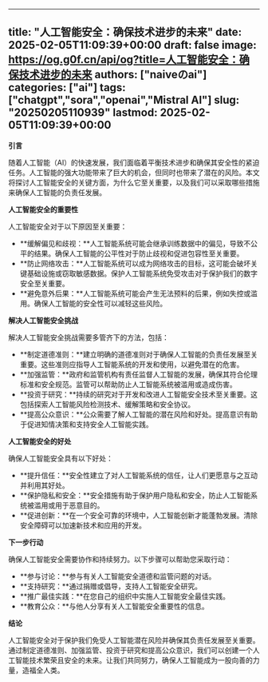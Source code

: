 
---
title: "人工智能安全：确保技术进步的未来"
date: 2025-02-05T11:09:39+00:00
draft: false
image: https://og.g0f.cn/api/og?title=人工智能安全：确保技术进步的未来
authors: ["naiveのai"]
categories: ["ai"]
tags: ["chatgpt","sora","openai","Mistral AI"]
slug: "20250205110939"
lastmod: 2025-02-05T11:09:39+00:00
---
**引言**

随着人工智能（AI）的快速发展，我们面临着平衡技术进步和确保其安全性的紧迫任务。人工智能的强大功能带来了巨大的机会，但同时也带来了潜在的风险。本文将探讨人工智能安全的关键方面，为什么它至关重要，以及我们可以采取哪些措施来确保人工智能的负责任发展。

**人工智能安全的重要性**

人工智能安全对于以下原因至关重要：

* **缓解偏见和歧视：**人工智能系统可能会继承训练数据中的偏见，导致不公平的结果。确保人工智能的公平性对于防止歧视和促进包容性至关重要。
* **防止网络攻击：**人工智能系统可以成为网络攻击的目标，这可能会破坏关键基础设施或窃取敏感数据。保护人工智能系统免受攻击对于保护我们的数字安全至关重要。
* **避免意外后果：**人工智能系统可能会产生无法预料的后果，例如失控或滥用。确保人工智能的安全性可以减轻这些风险。

**解决人工智能安全挑战**

解决人工智能安全挑战需要多管齐下的方法，包括：

* **制定道德准则：**建立明确的道德准则对于确保人工智能的负责任发展至关重要。这些准则应指导人工智能系统的开发和使用，以避免潜在的危害。
* **加强监管：**政府和监管机构有责任监督人工智能的发展，确保其符合伦理标准和安全规范。监管可以帮助防止人工智能系统被滥用或造成伤害。
* **投资于研究：**持续的研究对于开发和改进人工智能安全技术至关重要。这包括探索人工智能风险检测技术、缓解策略和安全协议。
* **提高公众意识：**公众需要了解人工智能的潜在风险和好处。提高意识有助于促进知情决策和支持安全人工智能实践。

**人工智能安全的好处**

确保人工智能安全具有以下好处：

* **提升信任：**安全性建立了对人工智能系统的信任，让人们更愿意与之互动并利用其好处。
* **保护隐私和安全：**安全措施有助于保护用户隐私和安全，防止人工智能系统被滥用或用于恶意目的。
* **促进创新：**在一个安全可靠的环境中，人工智能创新才能蓬勃发展。清除安全障碍可以加速新技术和应用的开发。

**下一步行动**

确保人工智能安全需要协作和持续努力。以下步骤可以帮助您采取行动：

* **参与讨论：**参与有关人工智能安全道德和监管问题的对话。
* **支持研究：**通过捐赠或倡导，支持人工智能安全研究。
* **推广最佳实践：**在您自己的组织中实施人工智能安全最佳实践。
* **教育公众：**与他人分享有关人工智能安全重要性的信息。

**结论**

人工智能安全对于保护我们免受人工智能潜在风险并确保其负责任发展至关重要。通过制定道德准则、加强监管、投资于研究和提高公众意识，我们可以创建一个人工智能技术繁荣且安全的未来。让我们共同努力，确保人工智能成为一股向善的力量，造福全人类。